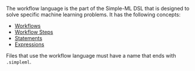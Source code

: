 The workflow language is the part of the Simple-ML DSL that is designed to solve specific machine learning problems. It has the following concepts:

* [Workflows](./Workflow-Language-Workflows)
* [Workflow Steps](./Workflow-Language-Workflow-Steps)
* [Statements](./Workflow-Language-Statements)
* [Expressions](./Workflow-Language-Expressions)

Files that use the workflow language must have a name that ends with `.simpleml`.